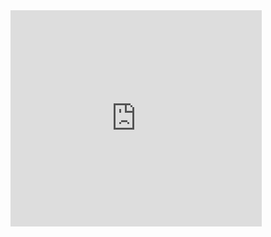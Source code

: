 <iframe src="https://1drv.ms/x/c/B1907ED6BE168224/IQRXRdGT6CEkSZYSMSBijKQXAfm4bNMnCKAlpuHSACMjKgk" width="402" height="346" frameborder="0" scrolling="no"></iframe>
